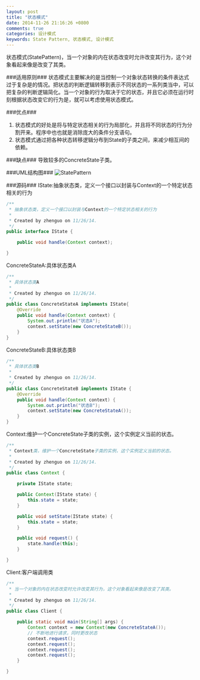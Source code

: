 ```yaml
---
layout: post
title: "状态模式"
date: 2014-11-26 21:16:26 +0800
comments: true
categories: 设计模式
keywords: State Pattern, 状态模式, 设计模式 
---
```


  状态模式(StatePattern)，当一个对象的内在状态改变时允许改变其行为，这个对象看起来像是改变了其类。
  
<!--more-->

###适用原则###
  状态模式主要解决的是当控制一个对象状态转换的条件表达式过于复杂是的情况。把状态的判断逻辑转移到表示不同状态的一系列类当中，可以把复杂的判断逻辑简化。当一个对象的行为取决于它的状态，并且它必须在运行时刻根据状态改变它的行为是，就可以考虑使用状态模式。

###优点###
1. 状态模式的好处是将与特定状态相关的行为局部化，并且将不同状态的行为分割开来。程序中也也就是消除庞大的条件分支语句。
2. 状态模式通过把各种状态转移逻辑分布到State的子类之间，来减少相互间的依赖。

###缺点###
  导致较多的ConcreteState子类。
  
###UML结构图###
![StatePattern](/imgs/post/StatePattern.png)

###源码###
IState:抽象状态类，定义一个接口以封装与Context的一个特定状态相关的行为
```java
/**
 * 抽象状态类，定义一个接口以封装与Context的一个特定状态相关的行为
 *
 * Created by zhenguo on 11/26/14.
 */
public interface IState {

    public void handle(Context context);

}
```
ConcreteStateA:具体状态类A
```java
/**
 * 具体状态类A
 *
 * Created by zhenguo on 11/26/14.
 */
public class ConcreteStateA implements IState{
    @Override
    public void handle(Context context) {
        System.out.println("状态A");
        context.setState(new ConcreteStateB());
    }
}
```
ConcreteStateB:具体状态类B
```java
/**
 * 具体状态类B
 *
 * Created by zhenguo on 11/26/14.
 */
public class ConcreteStateB implements IState {
    @Override
    public void handle(Context context) {
        System.out.println("状态B");
        context.setState(new ConcreteStateA());
    }
}
```
Context:维护一个ConcreteState子类的实例，这个实例定义当前的状态。
```java
/**
 * Context类，维护一个ConcreteState子类的实例，这个实例定义当前的状态。
 *
 * Created by zhenguo on 11/26/14.
 */
public class Context {

    private IState state;

    public Context(IState state) {
        this.state = state;
    }

    public void setState(IState state) {
        this.state = state;
    }

    public void request() {
        state.handle(this);
    }

}
```
Client:客户端调用类
```java
/**
 * 当一个对象的内在状态改变时允许改变其行为，这个对象看起来像是改变了其类。
 *
 * Created by zhenguo on 11/26/14.
 */
public class Client {

    public static void main(String[] args) {
        Context context = new Context(new ConcreteStateA());
        // 不断地进行请求，同时更改状态
        context.request();
        context.request();
        context.request();
        context.request();
    }

}
```


  

